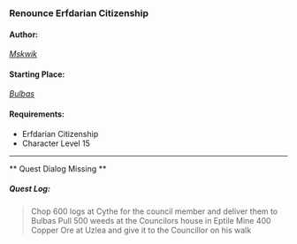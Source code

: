 ### Renounce Erfdarian Citizenship
#### Author:
_[Mskwik](http://movoda.net/man/Mskwik)_

#### Starting Place:
_[Bulbas](http://movoda.net/man/Bulbas)_

#### Requirements:
* Erfdarian Citizenship
* Character Level 15

---
** Quest Dialog Missing **

##### Quest Log:
> Chop 600 logs at Cythe for the council member and deliver them to Bulbas
> Pull 500 weeds at the Councilors house in Eptile
> Mine 400 Copper Ore at Uzlea and give it to the Councillor on his walk

